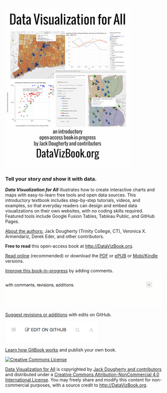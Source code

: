 ![](cover_400.jpg)

### Tell your story ***and*** show it with data.

***Data Visualization for All*** illustrates how to create interactive charts and maps with easy-to-learn free tools and open data sources. This introductory textbook includes step-by-step tutorials, videos, and examples, so that everyday readers can design and embed data visualizations on their own websites, with no coding skills required. Featured tools include Google Fusion Tables, Tableau Public, and GitHub Pages.

[About the authors:](introduction/who.md) Jack Dougherty (Trinity College, CT), Veronica X. Armendariz, Derek Eder, and other contributors.

**Free to read** this open-access book at http://DataVizBook.org.

[Read online](https://www.gitbook.com/read/book/jackdougherty/datavizbook) (recommended) or download the [PDF](https://www.gitbook.com/download/pdf/book/jackdougherty/datavizbook) or [ePUB](https://www.gitbook.com/download/epub/book/jackdougherty/datavizbook) or [Mobi/Kindle](https://www.gitbook.com/download/mobi/book/jackdougherty/datavizbook) versions.

[Improve this book-in-progress](gitbook/improve.md) by adding comments.

![](gitbook/GitBook-comments-2016-02.gif)

[Suggest revisions or additions](gitbook/improve.md) with edits on GitHub.

![](gitbook/GitBook-edit-on-github.png)

[Learn how GitBook works](gitbook.README.md) and publish your own book.

<a rel="license" href="http://creativecommons.org/licenses/by-nc/4.0/"><img alt="Creative Commons License" style="border-width:0" src="https://i.creativecommons.org/l/by-nc/4.0/88x31.png" /></a>

[Data Visualization for All](http://datavizbook.org)
is copyrighted by [Jack Dougherty and contributors](introduction/who.md)
and distributed under a [Creative Commons Attribution-NonCommercial 4.0 International License](http://creativecommons.org/licenses/by-nc/4.0).
You may freely share and modify this content for non-commercial purposes, with a source credit to http://DataVizBook.org.

